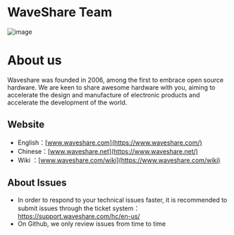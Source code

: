 # WaveShare Team
![image](https://www.waveshare.com/w/upload/a/a6/Waveshare-logo-en.svg)

# About us
Waveshare was founded in 2006, among the first to embrace open source hardware. We are keen to share awesome hardware with you, aiming to accelerate the design and manufacture of electronic products and accelerate the development of the world.

## Website
* English：[www.waveshare.com](https://www.waveshare.com/)
* Chinese：[www.waveshare.net](https://www.waveshare.net/)
* Wiki   ：[www.waveshare.com/wiki](https://www.waveshare.com/wiki)

## About Issues
* In order to respond to your technical issues faster, it is recommended to submit issues through the ticket system：https://support.waveshare.com/hc/en-us/
* On Github, we only review issues from time to time

